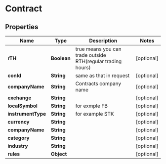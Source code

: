 # Contract

## Properties

Name | Type | Description | Notes
------------ | ------------- | ------------- | -------------
**rTH** | **Boolean** | true means you can trade outside RTH(regular trading hours) |  [optional]
**conId** | **String** | same as that in request |  [optional]
**companyName** | **String** | Contracts company name |  [optional]
**exchange** | **String** |  |  [optional]
**localSymbol** | **String** | for exmple FB |  [optional]
**instrumentType** | **String** | for example STK |  [optional]
**currency** | **String** |  |  [optional]
**companyName** | **String** |  |  [optional]
**category** | **String** |  |  [optional]
**industry** | **String** |  |  [optional]
**rules** | **Object** |  |  [optional]



